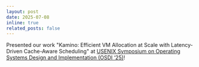```yaml
---
layout: post
date: 2025-07-08
inline: true
related_posts: false
---
```


Presented our work "Kamino: Efficient VM Allocation at Scale with Latency-Driven Cache-Aware Scheduling" at [USENIX Symposium on Operating Systems Design and Implementation (OSDI ‘25)](https://www.usenix.org/conference/osdi25)!